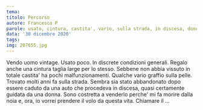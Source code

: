 ```yaml
---
tema: 
titolo: Percorso
autore: Francesco P
parole: usato, cintura, castita', vario, sulla strada, in discesa, donna, morire, volo
data: '30 dicembre 2020'
tags: 
img: 207655.jpg
---
```

Vendo uomo vintage. Usato poco. In discrete condizioni generali. Regalo anche una cintura taglia large per lo stesso.
Sebbene non abbia vissuto in totale castita' ha pochi malfunzionamenti. Qualche vario graffio sulla pelle.
Trovato molti anni fa sulla strada. Sembra sia stato abbandonato dopo essere caduto da una auto che procedeva
in discesa, quasi certamente guidata da una donna. Sono costretta a venderlo perche' mi fa morire dalla noia e, 
ora, io vorrei prendere il volo da questa vita. Chiamare il ...
